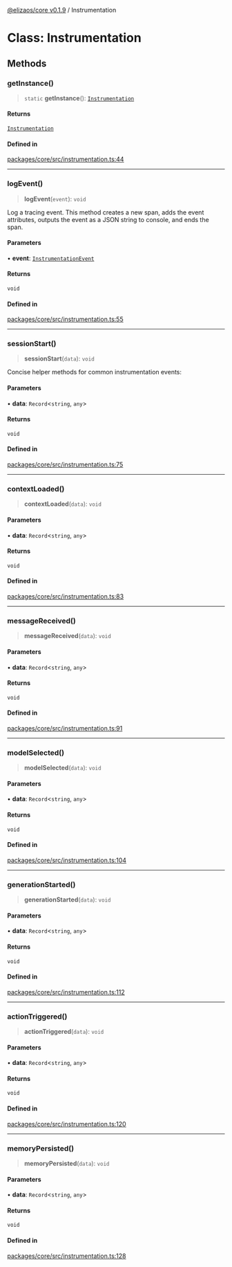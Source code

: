 [@elizaos/core v0.1.9](../index.md) / Instrumentation

# Class: Instrumentation

## Methods

### getInstance()

> `static` **getInstance**(): [`Instrumentation`](Instrumentation.md)

#### Returns

[`Instrumentation`](Instrumentation.md)

#### Defined in

[packages/core/src/instrumentation.ts:44](https://github.com/Sifchain/sa-eliza/blob/main/packages/core/src/instrumentation.ts#L44)

***

### logEvent()

> **logEvent**(`event`): `void`

Log a tracing event. This method creates a new span, adds the event attributes,
outputs the event as a JSON string to console, and ends the span.

#### Parameters

• **event**: [`InstrumentationEvent`](../interfaces/InstrumentationEvent.md)

#### Returns

`void`

#### Defined in

[packages/core/src/instrumentation.ts:55](https://github.com/Sifchain/sa-eliza/blob/main/packages/core/src/instrumentation.ts#L55)

***

### sessionStart()

> **sessionStart**(`data`): `void`

Concise helper methods for common instrumentation events:

#### Parameters

• **data**: `Record`\<`string`, `any`\>

#### Returns

`void`

#### Defined in

[packages/core/src/instrumentation.ts:75](https://github.com/Sifchain/sa-eliza/blob/main/packages/core/src/instrumentation.ts#L75)

***

### contextLoaded()

> **contextLoaded**(`data`): `void`

#### Parameters

• **data**: `Record`\<`string`, `any`\>

#### Returns

`void`

#### Defined in

[packages/core/src/instrumentation.ts:83](https://github.com/Sifchain/sa-eliza/blob/main/packages/core/src/instrumentation.ts#L83)

***

### messageReceived()

> **messageReceived**(`data`): `void`

#### Parameters

• **data**: `Record`\<`string`, `any`\>

#### Returns

`void`

#### Defined in

[packages/core/src/instrumentation.ts:91](https://github.com/Sifchain/sa-eliza/blob/main/packages/core/src/instrumentation.ts#L91)

***

### modelSelected()

> **modelSelected**(`data`): `void`

#### Parameters

• **data**: `Record`\<`string`, `any`\>

#### Returns

`void`

#### Defined in

[packages/core/src/instrumentation.ts:104](https://github.com/Sifchain/sa-eliza/blob/main/packages/core/src/instrumentation.ts#L104)

***

### generationStarted()

> **generationStarted**(`data`): `void`

#### Parameters

• **data**: `Record`\<`string`, `any`\>

#### Returns

`void`

#### Defined in

[packages/core/src/instrumentation.ts:112](https://github.com/Sifchain/sa-eliza/blob/main/packages/core/src/instrumentation.ts#L112)

***

### actionTriggered()

> **actionTriggered**(`data`): `void`

#### Parameters

• **data**: `Record`\<`string`, `any`\>

#### Returns

`void`

#### Defined in

[packages/core/src/instrumentation.ts:120](https://github.com/Sifchain/sa-eliza/blob/main/packages/core/src/instrumentation.ts#L120)

***

### memoryPersisted()

> **memoryPersisted**(`data`): `void`

#### Parameters

• **data**: `Record`\<`string`, `any`\>

#### Returns

`void`

#### Defined in

[packages/core/src/instrumentation.ts:128](https://github.com/Sifchain/sa-eliza/blob/main/packages/core/src/instrumentation.ts#L128)
